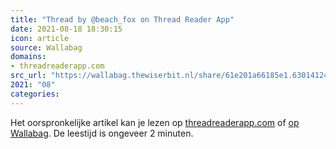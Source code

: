 ```yaml
---
title: "Thread by @beach_fox on Thread Reader App"
date: 2021-08-18 18:30:15
icon: article
source: Wallabag
domains:
- threadreaderapp.com
src_url: "https://wallabag.thewiserbit.nl/share/61e201a66185e1.63014124"
2021: "08"
categories:
---
```

Het oorspronkelijke artikel kan je lezen op [threadreaderapp.com](https://threadreaderapp.com/thread/1325668490431246336.html) of [op Wallabag](https://wallabag.thewiserbit.nl/share/61e201a66185e1.63014124). De leestijd is ongeveer 2 minuten.
